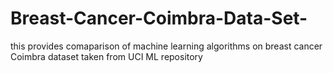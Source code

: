 # Breast-Cancer-Coimbra-Data-Set-
this provides comaparison of machine learning algorithms on breast cancer Coimbra dataset taken from UCI ML repository
